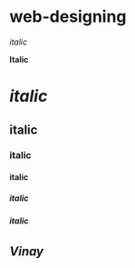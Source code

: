 # web-designing
*italic*

**Italic**

# *italic*

## italic

### italic

#### italic

##### italic

###### **italic**

## *Vinay*
